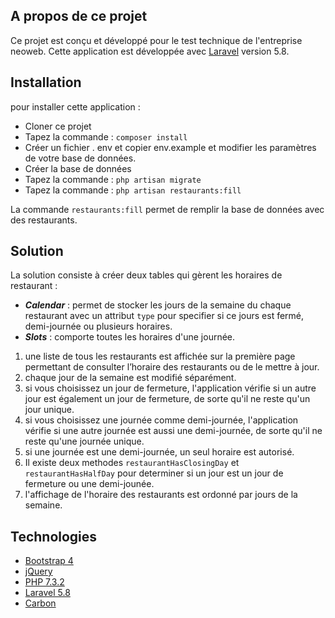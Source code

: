 
## A propos de ce projet

Ce projet est conçu et développé pour le test technique de l'entreprise neoweb.
Cette application est développée avec [Laravel](https://laravel.com) version 5.8.

## Installation

pour installer cette application :

- Cloner ce projet
- Tapez la commande : ```composer install```
- Créer un fichier . env et copier env.example et modifier les paramètres de votre base de données.
- Créer la base de données
- Tapez la commande : ```php artisan migrate```
- Tapez la commande : ```php artisan restaurants:fill```

La commande ```restaurants:fill``` permet de remplir la base de données avec des restaurants.

## Solution

La solution consiste à créer deux tables qui gèrent les horaires de restaurant :
- ***Calendar*** : permet de stocker les jours de la semaine du chaque restaurant avec un attribut ```type``` pour specifier si ce jours est fermé, demi-journée ou plusieurs horaires.
- ***Slots*** : comporte toutes les horaires d'une journée.

1. une liste de tous les restaurants est affichée sur la première page permettant de consulter l’horaire des restaurants ou de le mettre à jour.
2. chaque jour de la semaine est modifié séparément.
3. si vous choisissez un jour de fermeture, l'application vérifie si un autre jour est également un jour de fermeture, de sorte qu'il ne reste qu'un jour unique.
4. si vous choisissez une journée comme demi-journée, l'application vérifie si une autre journée est aussi une demi-journée, de sorte qu'il ne reste qu'une journée unique.
5. si une journée est une demi-journée, un seul horaire est autorisé.
6. Il existe deux methodes ```restaurantHasClosingDay``` et ```restaurantHasHalfDay``` pour determiner si un jour est un jour de fermeture ou une demi-jounée.
7. l'affichage de l'horaire des restaurants est ordonné par jours de la semaine.

## Technologies

- [Bootstrap 4](https://getbootstrap.com/)
- [jQuery](https://jquery.com/)
- [PHP 7.3.2](https://www.php.net/)
- [Laravel 5.8](https://laravel.com)
- [Carbon](https://carbon.nesbot.com/)
